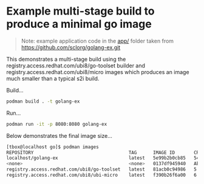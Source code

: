 # Example multi-stage build to produce a minimal go image

> Note: example application code in the [app/](./app/) folder taken from <https://github.com/sclorg/golang-ex.git>

This demonstrates a multi-stage build using the registry.access.redhat.com/ubi8/go-toolset builder and registry.access.redhat.com/ubi8/micro images which produces an image much smaller than a typical s2i build.

Build...

```sh
podman build . -t golang-ex
```

Run...

```sh
podman run -it -p 8080:8080 golang-ex
```

Below demonstrates the final image size...

```sh
[tbox@localhost go]$ podman images
REPOSITORY                                   TAG      IMAGE ID       CREATED              SIZE
localhost/golang-ex                          latest   5e99b2b0cb85   54 seconds ago       52.7 MB
<none>                                       <none>   0137df945940   About a minute ago   1.12 GB
registry.access.redhat.com/ubi8/go-toolset   latest   81acb0c94986   5 weeks ago          1.11 GB
registry.access.redhat.com/ubi8/ubi-micro    latest   f390b26f6a00   6 weeks ago          39.1 MB
```
